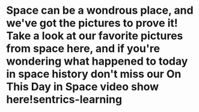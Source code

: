 # Space can be a wondrous place, and we've got the pictures to prove it! Take a look at our favorite pictures from space here, and if you're wondering what happened to today in space history don't miss our On This Day in Space video show here!sentrics-learning
